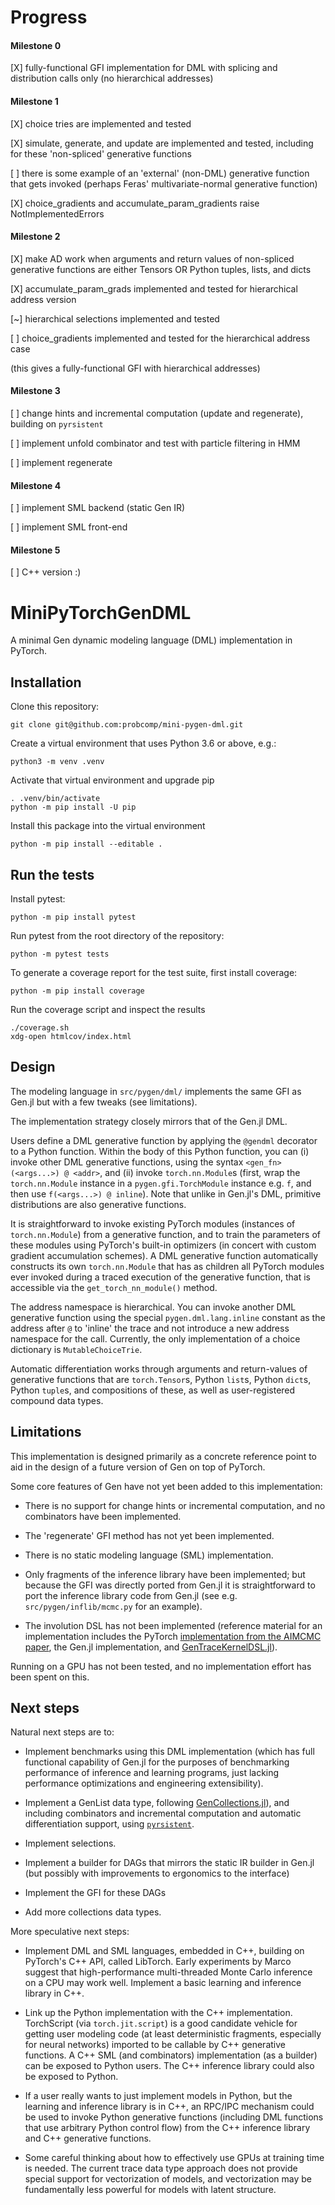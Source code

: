 # Progress

#### Milestone 0

[X] fully-functional GFI implementation for DML with splicing and distribution calls only (no hierarchical addresses)

#### Milestone 1 

[X] choice tries are implemented and tested

[X] simulate, generate, and update are implemented and tested, including for these 'non-spliced' generative functions

[  ] there is some example of an 'external' (non-DML) generative function that gets invoked (perhaps Feras' multivariate-normal generative function)

[X] choice_gradients and accumulate_param_gradients raise NotImplementedErrors

#### Milestone 2

[X] make AD work when arguments and return values of non-spliced generative functions are either Tensors OR Python tuples, lists, and dicts

[X] accumulate_param_grads implemented and tested for hierarchical address version

[~] hierarchical selections implemented and tested

[ ] choice_gradients implemented and tested for the hierarchical address case

(this gives a fully-functional GFI with hierarchical addresses)

#### Milestone 3

[  ] change hints and incremental computation (update and regenerate), building on `pyrsistent`

[  ] implement unfold combinator and test with particle filtering in HMM

[  ] implement regenerate

#### Milestone 4

[  ] implement SML backend (static Gen IR)

[  ] implement SML front-end

#### Milestone 5 

[  ] C++ version :)

# MiniPyTorchGenDML

A minimal Gen dynamic modeling language (DML) implementation in PyTorch.

## Installation
Clone this repository:
```
git clone git@github.com:probcomp/mini-pygen-dml.git
```
Create a virtual environment that uses Python 3.6 or above, e.g.:
```
python3 -m venv .venv
```
Activate that virtual environment and upgrade pip
```
. .venv/bin/activate
python -m pip install -U pip
```
Install this package into the virtual environment
```
python -m pip install --editable .
```

## Run the tests
Install pytest:
```
python -m pip install pytest
```
Run pytest from the root directory of the repository:
```
python -m pytest tests
```

To generate a coverage report for the test suite, first install coverage:
```
python -m pip install coverage
```

Run the coverage script and inspect the results
```
./coverage.sh
xdg-open htmlcov/index.html
```

## Design

The modeling language in `src/pygen/dml/` implements the same GFI as Gen.jl but with a few tweaks (see limitations).

The implementation strategy closely mirrors that of the Gen.jl DML.

Users define a DML generative function by applying the `@gendml` decorator to a Python function.
Within the body of this Python function, you can
(i) invoke other DML generative functions, using the syntax `<gen_fn>(<args...>) @ <addr>`, and
(ii) invoke `torch.nn.Module`s (first, wrap the `torch.nn.Module` instance in a `pygen.gfi.TorchModule` instance e.g. `f`, and then use `f(<args...>) @ inline`).
Note that unlike in Gen.jl's DML, primitive distributions are also generative functions.

It is straightforward to invoke existing PyTorch modules (instances of `torch.nn.Module`) from a generative function, and to train the parameters of these modules using PyTorch's built-in optimizers (in concert with custom gradient accumulation schemes).
A DML generative function automatically constructs its own `torch.nn.Module` that has as children all PyTorch modules ever invoked during a traced execution of the generative function, that is accessible via the `get_torch_nn_module()` method.

The address namespace is hierarchical. You can invoke another DML generative function using the special `pygen.dml.lang.inline` constant as the address after `@` to 'inline' the trace and not introduce a new address namespace for the call.
Currently, the only implementation of a choice dictionary is `MutableChoiceTrie`.

Automatic differentiation works through arguments and return-values of generative functions that are `torch.Tensor`s, Python `list`s, Python `dict`s, Python `tuple`s, and compositions of these, as well as user-registered compound data types.

## Limitations

This implementation is designed primarily as a concrete reference point to aid in the design of a future version of Gen on top of PyTorch.

Some core features of Gen have not yet been added to this implementation:

- There is no support for change hints or incremental computation, and no combinators have been implemented.

- The 'regenerate' GFI method has not yet been implemented.

- There is no static modeling language (SML) implementation.

- Only fragments of the inference library have been implemented; but because the GFI was directly ported from Gen.jl it is straightforward to port the inference library code from Gen.jl (see e.g. `src/pygen/inflib/mcmc.py` for an example).

- The involution DSL has not been implemented (reference material for an implementation includes the PyTorch [implementation from the AIMCMC paper](https://github.com/probcomp/autoimcmc), the Gen.jl implementation, and [GenTraceKernelDSL.jl](https://github.com/probcomp/GenTraceKernelDSL.jl)).

Running on a GPU has not been tested, and no implementation effort has been spent on this.

## Next steps

Natural next steps are to:

- Implement benchmarks using this DML implementation (which has full functional capability of Gen.jl for the purposes of benchmarking performance of inference and learning programs, just lacking performance optimizations and engineering extensibility).

- Implement a GenList data type, following [GenCollections.jl](https://github.com/probcomp/GenCollections.jl)), and including combinators and incremental computation and automatic differentiation support, using [`pyrsistent`](https://github.com/tobgu/pyrsistent).

- Implement selections.

- Implement a builder for DAGs that mirrors the static IR builder in Gen.jl (but possibly with improvements to ergonomics to the interface)

- Implement the GFI for these DAGs

- Add more collections data types.

More speculative next steps:

- Implement DML and SML languages, embedded in C++, building on PyTorch's C++ API, called LibTorch. Early experiments by Marco suggest that high-performance multi-threaded Monte Carlo inference on a CPU may work well. Implement a basic learning and inference library in C++.

- Link up the Python implementation with the C++ implementation. TorchScript (via `torch.jit.script`) is a good candidate vehicle for getting user modeling code (at least deterministic fragments, especially for neural networks) imported to be callable by C++ generative functions. A C++ SML (and combinators) implementation (as a builder) can be exposed to Python users. The C++ inference library could also be exposed to Python.

- If a user really wants to just implement models in Python, but the learning and inference library is in C++, an RPC/IPC mechanism could be used to invoke Python generative functions (including DML functions that use arbitrary Python control flow) from the C++ inference library and C++ generative functions.

- Some careful thinking about how to effectively use GPUs at training time is needed. The current trace data type approach does not provide special support for vectorization of models, and vectorization may be fundamentally less powerful for models with latent structure.
